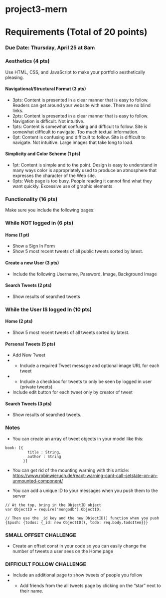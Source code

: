 # project3-mern

# Requirements (Total of 20 points)

### Due Date: Thursday, April 25 at 8am

### Aesthetics (4 pts)
Use HTML, CSS, and JavaScript to make your portfolio aesthetically pleasing.

#### Navigational/Structural Format (3 pts)
- 3pts: Content is presented in a clear manner that is easy to follow. Readers can get around your website with ease. There are no blind links.
- 2pts: Content is presented in a clear manner that is easy to follow. Navigation is difficult. Not intuitive.
- 1pts: Content is somewhat confusing and difficult to follow. Site is somewhat difficult to navigate. Too much textual information.
- 0pt: Content is confusing and difficult to follow. Site is difficult to navigate. Not intuitive. Large images that take long to load.

#### Simplicity and Color Scheme (1 pts)
- 1pt: Content is simple and to the point. Design is easy to understand in many ways color is appropriately used to produce an atmosphere that expresses the character of the Web site. 
- 0pts: Web page is too busy. People reading it cannot find what they want quickly. Excessive use of graphic elements

### Functionality (16 pts)

Make sure you include the following pages:

### While NOT logged in (6 pts)
#### Home (1 pt)
- Show a Sign In Form
- Show 5 most recent tweets of all public tweets sorted by latest.
#### Create a new User (3 pts)
- Include the following Username, Password, Image, Background Image
#### Search Tweets (2 pts)
- Show results of searched tweets

### While the User IS logged In (10 pts)
#### Home (2 pts)
- Show 5 most recent tweets of all tweets sorted by latest.
#### Personal Tweets (5 pts)
- Add New Tweet
- - Include a required Tweet message and optional image URL for each tweet 
- - Include a checkbox for tweets to only be seen by logged in user (private tweets)
- Include edit button for each tweet only by creator of tweet
#### Search Tweets (3 pts)
- Show results of searched tweets.

### Notes
- You can create an array of tweet objects in your model like this:
```
book: [{
          title : String,
          author : String
        }]
```

- You can get rid of the mounting warning with this article: https://www.robinwieruch.de/react-warning-cant-call-setstate-on-an-unmounted-component/

- You can add a unique ID to your messages when you push them to the server
```
// At the top, bring in the ObjectID object
var ObjectID = require('mongodb').ObjectID;

// Then use the _id key and the new ObjectID() function when you push
{$push: {todos: {_id: new ObjectID(), todo: req.body.todoItem}}}
```


### SMALL OFFSET CHALLENGE
- Create an offset const in your code so you can easily change the number of tweets a user sees on the Home page

### DIFFICULT FOLLOW CHALLENGE
- Include an additional page to show tweets of people you follow
- - Add friends from the all tweets page by clicking on the “star” next to their name.
